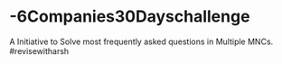 # -6Companies30Dayschallenge
A Initiative to Solve most frequently asked questions in Multiple MNCs. #revisewitharsh
